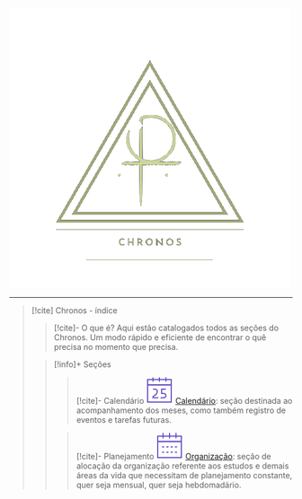 ![image](.attachments/7ee7c58d19704922bce0028dfe22ad94d047d53c.png) 
___
> [!cite] Chronos - índice
> > [!cite]- O que é?
> >  Aqui estão catalogados todos as seções do Chronos. Um modo rápido e eficiente de encontrar o quê precisa no momento que precisa.
> 
> > [!info]+ Seções
> > > [!cite]- Calendário ![image](.attachments/b1619dde6e133ce95db89a72f54fef9d8869bc56.svg)  [Calendário](/Se%C3%A7%C3%B5es%2FCalend%C3%A1rio/Calend%C3%A1rio.md): seção destinada ao acompanhamento dos meses, como também registro de eventos e tarefas futuras.
> > 
> > > [!cite]- Planejamento ![image](.attachments/dea3ca534b4bba8cbe6a867fed6968e415d61aaf.svg) [Organização](/Se%C3%A7%C3%B5es%2FOrganiza%C3%A7%C3%A3o/Organiza%C3%A7%C3%A3o.md): seção de alocação da organização referente aos estudos e demais áreas da vida que necessitam de planejamento constante, quer seja mensual, quer seja hebdomadário.